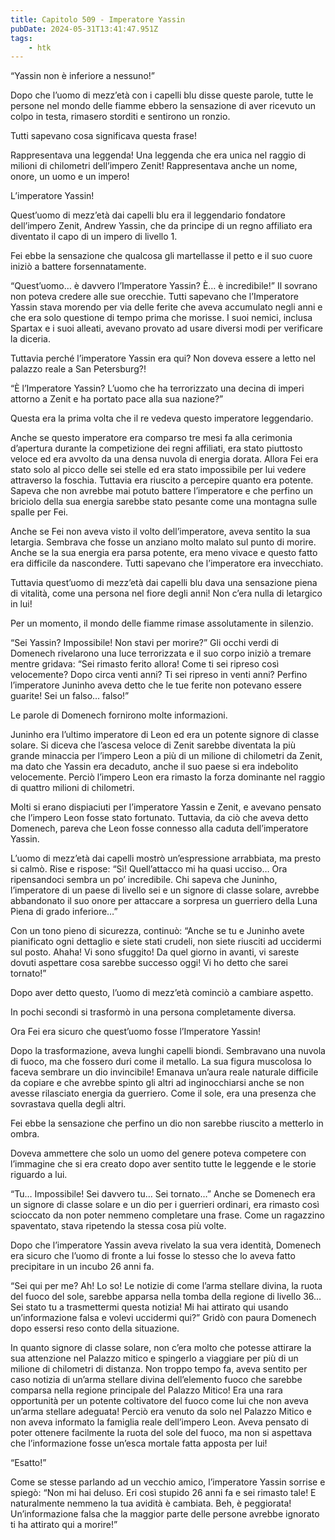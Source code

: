 ```yaml
---
title: Capitolo 509 - Imperatore Yassin
pubDate: 2024-05-31T13:41:47.951Z
tags:
    - htk
---
```


“Yassin non è inferiore a nessuno!”

Dopo che l’uomo di mezz’età con i capelli blu disse queste parole, tutte le persone nel mondo delle fiamme ebbero la sensazione di aver ricevuto un colpo in testa, rimasero storditi e sentirono un ronzio.

Tutti sapevano cosa significava questa frase!

Rappresentava una leggenda! Una leggenda che era unica nel raggio di milioni di chilometri dell’impero Zenit! Rappresentava anche un nome, onore, un uomo e un impero!

L’imperatore Yassin!

Quest’uomo di mezz’età dai capelli blu era il leggendario fondatore dell’impero Zenit, Andrew Yassin, che da principe di un regno affiliato era diventato il capo di un impero di livello 1.

Fei ebbe la sensazione che qualcosa gli martellasse il petto e il suo cuore iniziò a battere forsennatamente.

“Quest’uomo… è davvero l’Imperatore Yassin? È… è incredibile!” Il sovrano non poteva credere alle sue orecchie. Tutti sapevano che l’Imperatore Yassin stava morendo per via delle ferite che aveva accumulato negli anni e che era solo questione di tempo prima che morisse. I suoi nemici, inclusa Spartax e i suoi alleati, avevano provato ad usare diversi modi per verificare la diceria.

Tuttavia perché l’imperatore Yassin era qui? Non doveva essere a letto nel palazzo reale a San Petersburg?!

“È l’Imperatore Yassin? L’uomo che ha terrorizzato una decina di imperi attorno a Zenit e ha portato pace alla sua nazione?”

Questa era la prima volta che il re vedeva questo imperatore leggendario.

Anche se questo imperatore era comparso tre mesi fa alla cerimonia d’apertura durante la competizione dei regni affiliati, era stato piuttosto veloce ed era avvolto da una densa nuvola di energia dorata. Allora Fei era stato solo al picco delle sei stelle ed era stato impossibile per lui vedere attraverso la foschia. Tuttavia era riuscito a percepire quanto era potente. Sapeva che non avrebbe mai potuto battere l’imperatore e che perfino un briciolo della sua energia sarebbe stato pesante come una montagna sulle spalle per Fei.

Anche se Fei non aveva visto il volto dell’imperatore, aveva sentito la sua letargia. Sembrava che fosse un anziano molto malato sul punto di morire. Anche se la sua energia era parsa potente, era meno vivace e questo fatto era difficile da nascondere. Tutti sapevano che l’imperatore era invecchiato.

Tuttavia quest’uomo di mezz’età dai capelli blu dava una sensazione piena di vitalità, come una persona nel fiore degli anni! Non c’era nulla di letargico in lui!

Per un momento, il mondo delle fiamme rimase assolutamente in silenzio.

“Sei Yassin? Impossibile! Non stavi per morire?” Gli occhi verdi di Domenech rivelarono una luce terrorizzata e il suo corpo iniziò a tremare mentre gridava: “Sei rimasto ferito allora! Come ti sei ripreso così velocemente? Dopo circa venti anni? Ti sei ripreso in venti anni? Perfino l’imperatore Juninho aveva detto che le tue ferite non potevano essere guarite! Sei un falso… falso!”

Le parole di Domenech fornirono molte informazioni.

Juninho era l’ultimo imperatore di Leon ed era un potente signore di classe solare. Si diceva che l’ascesa veloce di Zenit sarebbe diventata la più grande minaccia per l’impero Leon a più di un milione di chilometri da Zenit, ma dato che Yassin era decaduto, anche il suo paese si era indebolito velocemente. Perciò l’impero Leon era rimasto la forza dominante nel raggio di quattro milioni di chilometri.

Molti si erano dispiaciuti per l’imperatore Yassin e Zenit, e avevano pensato che l’impero Leon fosse stato fortunato. Tuttavia, da ciò che aveva detto Domenech, pareva che Leon fosse connesso alla caduta dell’imperatore Yassin.

L’uomo di mezz’età dai capelli mostrò un’espressione arrabbiata, ma presto si calmò. Rise e rispose: “Sì! Quell’attacco mi ha quasi ucciso… Ora ripensandoci sembra un po’ incredibile. Chi sapeva che Juninho, l’imperatore di un paese di livello sei e un signore di classe solare, avrebbe abbandonato il suo onore per attaccare a sorpresa un guerriero della Luna Piena di grado inferiore…”

Con un tono pieno di sicurezza, continuò: “Anche se tu e Juninho avete pianificato ogni dettaglio e siete stati crudeli, non siete riusciti ad uccidermi sul posto. Ahaha! Vi sono sfuggito! Da quel giorno in avanti, vi sareste dovuti aspettare cosa sarebbe successo oggi! Vi ho detto che sarei tornato!”

Dopo aver detto questo, l’uomo di mezz’età cominciò a cambiare aspetto.

In pochi secondi si trasformò in una persona completamente diversa.

Ora Fei era sicuro che quest’uomo fosse l’Imperatore Yassin!

Dopo la trasformazione, aveva lunghi capelli biondi. Sembravano una nuvola di fuoco, ma che fossero duri come il metallo. La sua figura muscolosa lo faceva sembrare un dio invincibile! Emanava un’aura reale naturale difficile da copiare e che avrebbe spinto gli altri ad inginocchiarsi anche se non avesse rilasciato energia da guerriero. Come il sole, era una presenza che sovrastava quella degli altri.

Fei ebbe la sensazione che perfino un dio non sarebbe riuscito a metterlo in ombra.

Doveva ammettere che solo un uomo del genere poteva competere con l’immagine che si era creato dopo aver sentito tutte le leggende e le storie riguardo a lui.

“Tu… Impossibile! Sei davvero tu… Sei tornato…” Anche se Domenech era un signore di classe solare e un dio per i guerrieri ordinari, era rimasto così scioccato da non poter nemmeno completare una frase. Come un ragazzino spaventato, stava ripetendo la stessa cosa più volte.

Dopo che l’imperatore Yassin aveva rivelato la sua vera identità, Domenech era sicuro che l’uomo di fronte a lui fosse lo stesso che lo aveva fatto precipitare in un incubo 26 anni fa.

“Sei qui per me? Ah! Lo so! Le notizie di come l’arma stellare divina, la ruota del fuoco del sole, sarebbe apparsa nella tomba della regione di livello 36… Sei stato tu a trasmettermi questa notizia! Mi hai attirato qui usando un’informazione falsa e volevi uccidermi qui?” Gridò con paura Domenech dopo essersi reso conto della situazione.

In quanto signore di classe solare, non c’era molto che potesse attirare la sua attenzione nel Palazzo mitico e spingerlo a viaggiare per più di un milione di chilometri di distanza. Non troppo tempo fa, aveva sentito per caso notizia di un’arma stellare divina dell’elemento fuoco che sarebbe comparsa nella regione principale del Palazzo Mitico!
Era una rara opportunità per un potente coltivatore del fuoco come lui che non aveva un’arma stellare adeguata! Perciò era venuto da solo nel Palazzo Mitico e non aveva informato la famiglia reale dell’impero Leon. Aveva pensato di poter ottenere facilmente la ruota del sole del fuoco, ma non si aspettava che l’informazione fosse un’esca mortale fatta apposta per lui!

“Esatto!”

Come se stesse parlando ad un vecchio amico, l’imperatore Yassin sorrise e spiegò: “Non mi hai deluso. Eri così stupido 26 anni fa e sei rimasto tale! E naturalmente nemmeno la tua avidità è cambiata. Beh, è peggiorata! Un’informazione falsa che la maggior parte delle persone avrebbe ignorato ti ha attirato qui a morire!”



